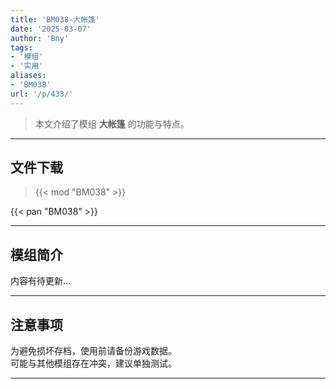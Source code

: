 ```yaml
---
title: 'BM038-大帐篷'
date: '2025-03-07'
author: 'Bny'
tags:
- '模组'
- '实用'
aliases:
- 'BM038'
url: '/p/433/'
---
```


> 本文介绍了模组 **大帐篷** 的功能与特点。

---

## 文件下载  

> {{< mod "BM038" >}}  

{{< pan "BM038" >}}  

---

## 模组简介

>  
内容有待更新...  

---

## 注意事项

>  
为避免损坏存档，使用前请备份游戏数据。  
可能与其他模组存在冲突，建议单独测试。  

---

